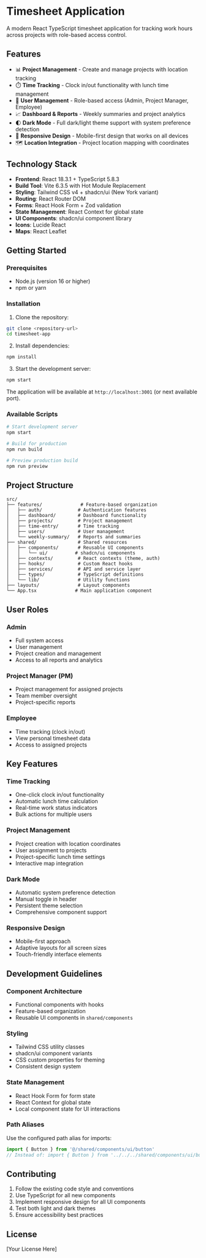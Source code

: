# Timesheet Application

A modern React TypeScript timesheet application for tracking work hours across projects with role-based access control.

## Features

- 📊 **Project Management** - Create and manage projects with location tracking
- ⏱️ **Time Tracking** - Clock in/out functionality with lunch time management
- 👥 **User Management** - Role-based access (Admin, Project Manager, Employee)
- 📈 **Dashboard & Reports** - Weekly summaries and project analytics
- 🌓 **Dark Mode** - Full dark/light theme support with system preference detection
- 📱 **Responsive Design** - Mobile-first design that works on all devices
- 🗺️ **Location Integration** - Project location mapping with coordinates

## Technology Stack

- **Frontend**: React 18.3.1 + TypeScript 5.8.3
- **Build Tool**: Vite 6.3.5 with Hot Module Replacement
- **Styling**: Tailwind CSS v4 + shadcn/ui (New York variant)
- **Routing**: React Router DOM
- **Forms**: React Hook Form + Zod validation
- **State Management**: React Context for global state
- **UI Components**: shadcn/ui component library
- **Icons**: Lucide React
- **Maps**: React Leaflet

## Getting Started

### Prerequisites

- Node.js (version 16 or higher)
- npm or yarn

### Installation

1. Clone the repository:
```bash
git clone <repository-url>
cd timesheet-app
```

2. Install dependencies:
```bash
npm install
```

3. Start the development server:
```bash
npm start
```

The application will be available at `http://localhost:3001` (or next available port).

### Available Scripts

```bash
# Start development server
npm start

# Build for production
npm run build

# Preview production build
npm run preview
```

## Project Structure

```
src/
├── features/              # Feature-based organization
│   ├── auth/             # Authentication features
│   ├── dashboard/        # Dashboard functionality
│   ├── projects/         # Project management
│   ├── time-entry/       # Time tracking
│   ├── users/            # User management
│   └── weekly-summary/   # Reports and summaries
├── shared/               # Shared resources
│   ├── components/       # Reusable UI components
│   │   └── ui/          # shadcn/ui components
│   ├── contexts/         # React contexts (theme, auth)
│   ├── hooks/            # Custom React hooks
│   ├── services/         # API and service layer
│   ├── types/            # TypeScript definitions
│   └── lib/              # Utility functions
├── layouts/              # Layout components
└── App.tsx              # Main application component
```

## User Roles

### Admin
- Full system access
- User management
- Project creation and management
- Access to all reports and analytics

### Project Manager (PM)
- Project management for assigned projects
- Team member oversight
- Project-specific reports

### Employee
- Time tracking (clock in/out)
- View personal timesheet data
- Access to assigned projects

## Key Features

### Time Tracking
- One-click clock in/out functionality
- Automatic lunch time calculation
- Real-time work status indicators
- Bulk actions for multiple users

### Project Management
- Project creation with location coordinates
- User assignment to projects
- Project-specific lunch time settings
- Interactive map integration

### Dark Mode
- Automatic system preference detection
- Manual toggle in header
- Persistent theme selection
- Comprehensive component support

### Responsive Design
- Mobile-first approach
- Adaptive layouts for all screen sizes
- Touch-friendly interface elements

## Development Guidelines

### Component Architecture
- Functional components with hooks
- Feature-based organization
- Reusable UI components in `shared/components`

### Styling
- Tailwind CSS utility classes
- shadcn/ui component variants
- CSS custom properties for theming
- Consistent design system

### State Management
- React Hook Form for form state
- React Context for global state
- Local component state for UI interactions

### Path Aliases
Use the configured path alias for imports:
```typescript
import { Button } from '@/shared/components/ui/button'
// Instead of: import { Button } from '../../../shared/components/ui/button'
```

## Contributing

1. Follow the existing code style and conventions
2. Use TypeScript for all new components
3. Implement responsive design for all UI components
4. Test both light and dark themes
5. Ensure accessibility best practices

## License

[Your License Here]
